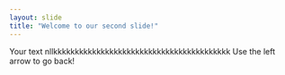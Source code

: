 ```yaml
---
layout: slide
title: "Welcome to our second slide!"
---
```

Your text nllkkkkkkkkkkkkkkkkkkkkkkkkkkkkkkkkkkkkkkkkk
Use the left arrow to go back!
